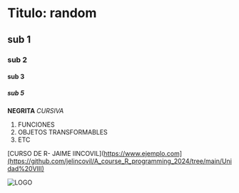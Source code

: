 # Titulo: random
## sub 1
### sub 2
#### sub 3
##### sub 5

**NEGRITA**
*CURSIVA*

1. FUNCIONES
2. OBJETOS TRANSFORMABLES
3. ETC

 [CURSO DE R- JAIME lINCOVIL](https://www.ejemplo.com](https://github.com/jelincovil/A_course_R_programming_2024/tree/main/Unidad%20VIII)


  ![LOGO](https://s.hs-data.com/picmon/b8/dm1_549Ex_l.jpg)

  


